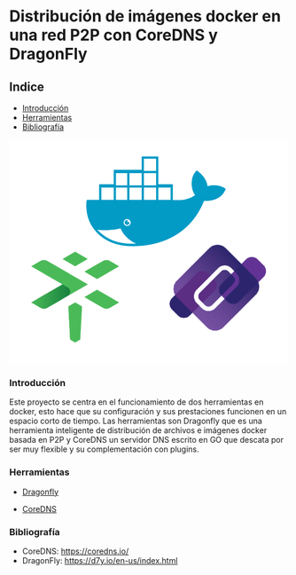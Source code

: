 # Distribución de imágenes docker en una red P2P con CoreDNS y DragonFly

## Indice

- [Introducción](#introducción)
- [Herramientas](#herramientas)
- [Bibliografía](#bibliografía)


![Texto alternativo](./proyecto.png)


### Introducción 

Este proyecto se centra en el funcionamiento de dos herramientas en docker, esto hace que su configuración y sus prestaciones funcionen en un espacio corto de tiempo. Las herramientas son Dragonfly que es una herramienta inteligente de distribución de archivos e imágenes docker basada en P2P y CoreDNS un servidor DNS escrito en GO que descata por ser muy flexible y su complementación con plugins.


### Herramientas 

- [Dragonfly](https://github.com/juanlu-millan/Distribucion-de-imagenes-docker-en-una-red-P2P-con-DragonFly-y-CoreDNS/blob/main/Drangofly.md)

- [CoreDNS](https://github.com/juanlu-millan/Distribucion-de-imagenes-docker-en-una-red-P2P-con-DragonFly-y-CoreDNS/blob/main/CoreDNS.md)


### Bibliografía

- CoreDNS: https://coredns.io/
- DragonFly: https://d7y.io/en-us/index.html

